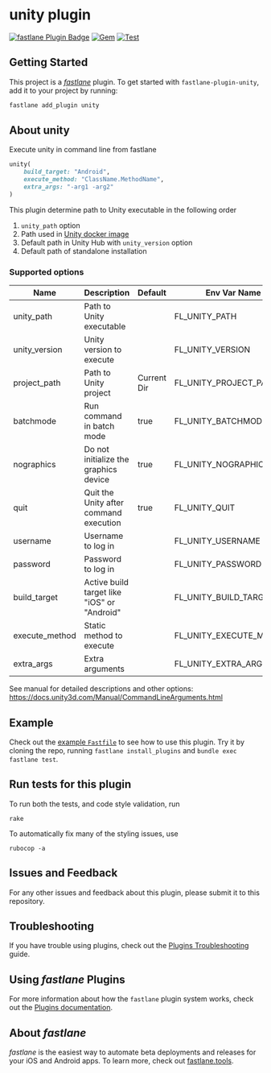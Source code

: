 # unity plugin

[![fastlane Plugin Badge](https://rawcdn.githack.com/fastlane/fastlane/master/fastlane/assets/plugin-badge.svg)](https://rubygems.org/gems/fastlane-plugin-unity)
[![Gem](https://img.shields.io/gem/v/fastlane-plugin-unity)](https://rubygems.org/gems/fastlane-plugin-unity)
[![Test](https://github.com/safu9/fastlane-plugin-unity/workflows/Test/badge.svg)](https://github.com/safu9/fastlane-plugin-unity/actions?query=workflow%3ATest)

## Getting Started

This project is a [_fastlane_](https://github.com/fastlane/fastlane) plugin. To get started with `fastlane-plugin-unity`, add it to your project by running:

```bash
fastlane add_plugin unity
```

## About unity

Execute unity in command line from fastlane

```ruby
unity(
    build_target: "Android",
    execute_method: "ClassName.MethodName",
    extra_args: "-arg1 -arg2"
)
```

This plugin determine path to Unity executable in the following order

1. `unity_path` option
1. Path used in [Unity docker image](https://gitlab.com/gableroux/unity3d)
1. Default path in Unity Hub with `unity_version` option
1. Default path of standalone installation

### Supported options

| Name           | Description                                 | Default     | Env Var Name            |
|----------------|---------------------------------------------|-------------|-------------------------|
| unity_path     | Path to Unity executable                    |             | FL_UNITY_PATH           |
| unity_version  | Unity version to execute                    |             | FL_UNITY_VERSION        |
| project_path   | Path to Unity project                       | Current Dir | FL_UNITY_PROJECT_PATH   |
| batchmode      | Run command in batch mode                   | true        | FL_UNITY_BATCHMODE      |
| nographics     | Do not initialize the graphics device       | true        | FL_UNITY_NOGRAPHICS     |
| quit           | Quit the Unity after command execution      | true        | FL_UNITY_QUIT           |
| username       | Username to log in                          |             | FL_UNITY_USERNAME       |
| password       | Password to log in                          |             | FL_UNITY_PASSWORD       |
| build_target   | Active build target like "iOS" or "Android" |             | FL_UNITY_BUILD_TARGET   |
| execute_method | Static method to execute                    |             | FL_UNITY_EXECUTE_METHOD |
| extra_args     | Extra arguments                             |             | FL_UNITY_EXTRA_ARGS     |

See manual for detailed descriptions and other options: https://docs.unity3d.com/Manual/CommandLineArguments.html

## Example

Check out the [example `Fastfile`](fastlane/Fastfile) to see how to use this plugin. Try it by cloning the repo, running `fastlane install_plugins` and `bundle exec fastlane test`.

## Run tests for this plugin

To run both the tests, and code style validation, run

```
rake
```

To automatically fix many of the styling issues, use
```
rubocop -a
```

## Issues and Feedback

For any other issues and feedback about this plugin, please submit it to this repository.

## Troubleshooting

If you have trouble using plugins, check out the [Plugins Troubleshooting](https://docs.fastlane.tools/plugins/plugins-troubleshooting/) guide.

## Using _fastlane_ Plugins

For more information about how the `fastlane` plugin system works, check out the [Plugins documentation](https://docs.fastlane.tools/plugins/create-plugin/).

## About _fastlane_

_fastlane_ is the easiest way to automate beta deployments and releases for your iOS and Android apps. To learn more, check out [fastlane.tools](https://fastlane.tools).

